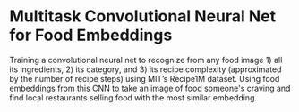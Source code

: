 # Multitask Convolutional Neural Net for Food Embeddings

Training a convolutional neural net to recognize from any food image 1) all its ingredients, 2) its category, and 3) its recipe complexity (approximated by the number of recipe steps) using MIT’s Recipe1M dataset. Using food embeddings from this CNN to take an image of food someone's craving and find local restaurants selling food with the most similar embedding.
